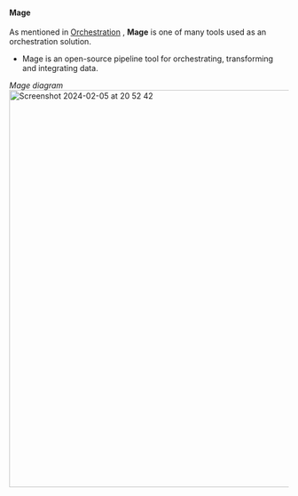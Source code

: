 #### Mage

As mentioned in [Orchestration](https://github.com/LucyJB/Data-Engineering-Zoomcamp/blob/main/Part2_Orchestration%20and%20Workflow/1_Orchestration.md) , **Mage** is one of many tools used as an orchestration solution.

* Mage is an open-source pipeline tool for orchestrating, transforming and integrating data.

*Mage diagram*
<img width="715" alt="Screenshot 2024-02-05 at 20 52 42" src="https://github.com/LucyJB/Data-Engineering-Zoomcamp/assets/76856081/78a929f2-45dc-4ec5-87c2-31678574a7b7">
